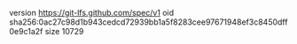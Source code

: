 version https://git-lfs.github.com/spec/v1
oid sha256:0ac27c98d1b943cedcd72939bb1a5f8283cee97671948ef3c8450dff0e9c1a2f
size 10729
